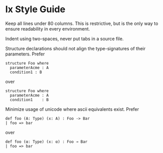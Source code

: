 # Ix Style Guide

Keep all lines under 80 columns. This is restrictive, but is the only way to
ensure readability in every environment.

Indent using two-spaces, never put tabs in a source file.

Structure declarations should not align the type-signatures of their parameters.
Prefer

```lean
structure Foo where
  parameterAcme : A
  condition1 : B
```

over

```lean4
structure Foo where
  parameterAcme : A
  condition1    : B
```

Minimize usage of unicode where ascii equivalents exist. Prefer

```lean4
def foo (A: Type) (x: A) : Foo -> Bar
| foo => bar
```

over

```
def foo (α: Type) (x: α) : Foo → Bar
| foo => bar
```

